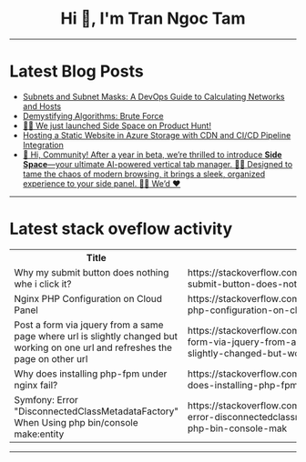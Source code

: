 <h1 align="center">Hi 👋, I'm Tran Ngoc Tam</h1>

---

# Latest Blog Posts 
<!-- BLOG-POST-LIST:START -->
- [Subnets and Subnet Masks: A DevOps Guide to Calculating Networks and Hosts](https://dev.to/574n13y/subnets-and-subnet-masks-a-devops-guide-to-calculating-networks-and-hosts-2bpk)
- [Demystifying Algorithms: Brute Force](https://dev.to/craftedwithintent/demystifying-algorithms-brute-force-1pgi)
- [🚀✨ We just launched Side Space on Product Hunt!](https://dev.to/robertshaw/we-just-launched-side-space-on-product-hunt-3a0e)
- [Hosting a Static Website in Azure Storage with CDN and CI/CD Pipeline Integration](https://dev.to/nikhil_wilson_dfb43fe6436/hosting-a-static-website-in-azure-storage-with-cdn-and-cicd-pipeline-integration-20b6)
- [👋 Hi, Community! After a year in beta, we’re thrilled to introduce **Side Space**—your ultimate AI-powered vertical tab manager. 🧠📂 Designed to tame the chaos of modern browsing, it brings a sleek, organized experience to your side panel. 🎯🌟 We’d ❤️](https://dev.to/robertshaw/hi-community-after-a-year-in-beta-were-thrilled-to-introduce-side-space-your-ultimate-ejb)
<!-- BLOG-POST-LIST:END -->

---

# Latest stack oveflow activity
<table>
  <tr><th>Title</th><th>Link</th></tr>
  <!-- STACKOVERFLOW:START --><tr><td>Why my submit button does nothing whe i click it?</td><td>https://stackoverflow.com/questions/79194641/why-my-submit-button-does-nothing-whe-i-click-it</td></tr><tr><td>Nginx PHP Configuration on Cloud Panel</td><td>https://stackoverflow.com/questions/79194427/nginx-php-configuration-on-cloud-panel</td></tr><tr><td>Post a form via jquery from a same page where url is slightly changed but working on one url and refreshes the page on other url</td><td>https://stackoverflow.com/questions/79194396/post-a-form-via-jquery-from-a-same-page-where-url-is-slightly-changed-but-workin</td></tr><tr><td>Why does installing php-fpm under nginx fail?</td><td>https://stackoverflow.com/questions/79194133/why-does-installing-php-fpm-under-nginx-fail</td></tr><tr><td>Symfony: Error &quot;DisconnectedClassMetadataFactory&quot; When Using php bin/console make:entity</td><td>https://stackoverflow.com/questions/79194117/symfony-error-disconnectedclassmetadatafactory-when-using-php-bin-console-mak</td></tr><!-- STACKOVERFLOW:END -->
</table>

---


